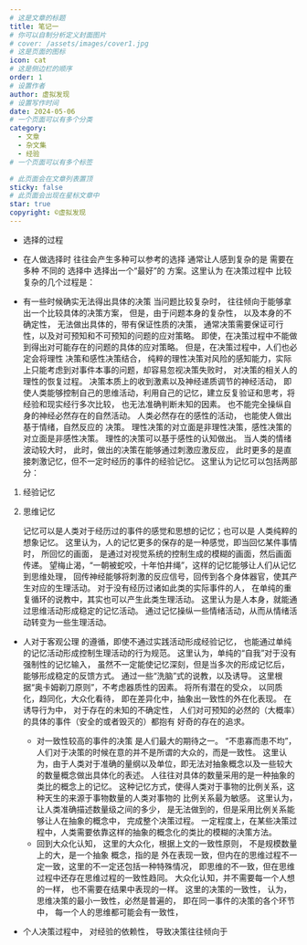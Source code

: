 ```yaml
---
# 这是文章的标题
title: 笔记一
# 你可以自制分析定义封面图片
# cover: /assets/images/cover1.jpg
# 这是页面的图标
icon: cat
# 这是侧边栏的顺序
order: 1
# 设置作者
author: 虚拟发现
# 设置写作时间
date: 2024-05-06
# 一个页面可以有多个分类
category:
  - 文章
  - 杂文集
  - 经验
# 一个页面可以有多个标签

# 此页面会在文章列表置顶
sticky: false
# 此页面会出现在星标文章中
star: true
copyright: ©虚拟发现
---
```


<!-- more -->


- 选择的过程
- 在人做选择时
往往会产生多种可以参考的选择
通常让人感到复杂的是
需要在
多种
不同的
选择中
选择出一个“最好”的
方案。这里认为
在决策过程中
比较复杂的几个过程是：

- 有一些时候确实无法得出具体的决策
	当问题比较复杂时，
	往往倾向于能够拿出一个比较具体的决策方案，
	但是，由于问题本身的复杂性，
	以及本身的不确定性，
	无法做出具体的，带有保证性质的决策，
	通常决策需要保证可行性，以及对可预知和不可预知的问题的应对策略。
	即使，在决策过程中不能做到得出对可能存在的问题的具体的应对策略。
	但是，在决策过程中，人们也必定会将理性
	决策和感性决策结合，
	纯粹的理性决策对风险的感知能力，实际上只能考虑到对事件本事的问题，却容易忽视决策失败时，
	对决策的相关人的理性的恢复过程。
	决策本质上的收到激素以及神经递质调节的神经活动，
	即使人类能够控制自己的思维活动，利用自己的记忆，建立反复验证和思考，将经验和现实经行多次比较，
	也无法准确判断未知的因素。
	也不能完全操纵自身的神经必然存在的自然活动。
	人类必然存在的感性的活动，
	也能使人做出基于情绪，自然反应的
	决策。
	理性决策的对立面是非理性决策，感性决策的对立面是非感性决策。
	理性的决策可以基于感性的认知做出。
	当人类的情绪波动较大时，
	此时，做出的决策在能够通过刺激应激反应，
	此时更多的是直接刺激记忆，但不一定时经历的事件的经验记忆。
	这里认为记忆可以包括两部分：
	
1.  经验记忆
2. 思维记忆

	记忆可以是人类对于经历过的事件的感觉和思想的记忆；也可以是
	人类纯粹的想象记忆。
	这里认为，人的记忆更多的保存的是一种感觉，即当回忆某件事情时，
	所回忆的画面，
	是通过对视觉系统的控制生成的模糊的画面，然后画面传递。
	望梅止渴，“一朝被蛇咬，十年怕井绳”，这样的记忆能够让人们从记忆到思维处理，
	回传神经能够将刺激的反应信号，回传到各个身体器官，使其产生对应的生理活动。
	对于没有经历过诸如此类的实际事件的人，
	在单纯的重复循环的说教中，其实也可以产生此类生理活动。
	这里认为是人本身，就能通过思维活动形成稳定的记忆活动。
	通过记忆操纵一些情绪活动，从而从情绪活动转变为一些生理活动。

- 人对于客观公理
	的遵循，即使不通过实践活动形成经验记忆，
	也能通过单纯的记忆活动形成控制生理活动的行为规范。
	这里认为，单纯的“自我”对于没有强制性的记忆输入，
	虽然不一定能使记忆深刻，但是当多次的形成记忆后，
	能够形成稳定的反馈方式。
	通过一些“洗脑”式的说教，以及诱导。
	这里根据“奥卡姆剃刀原则”，不考虑器质性的因素。
	将所有潜在的受众，
	以同质化，趋同化，大众化看待，
	即在差异化中，抽象出一致性的外在化表现。
	在诱导行为中，
	对于存在的未知的不确定性，
	人们对可预知的必然的（大概率）的具体的事件（安全的或者毁灭的）都抱有
	好奇的存在的追求。
	- 对一致性较高的事件的决策
	是人们最大的期待之一。
	“不患寡而患不均”，人们对于决策的时候在意的并不是所谓的大众的，而是一致性。
	这里认为，由于人类对于准确的量纲以及单位，即无法对抽象概念以及一些较大的数量概念做出具体化的表述。
	人往往对具体的数量采用的是一种抽象的类比的概念上的记忆。
	这种记忆方式，使得人类对于事物的比例关系，这种天生的来源于事物数量的人类对事物的
	比例关系最为敏感。
	这里认为，让人类准确描述数量级之间的多少，
	是无法做到的，但是采用比例关系能够让人在抽象的概念中，
	完成整个决策过程。
	一定程度上，在某些决策过程中，人类需要依靠这样的抽象的概念化的类比的模糊的决策方法。
	- 回到大众化认知，
	这里的大众化，根据上文的一致性原则，
	不是规模数量上的大，是一个抽象
	概念，指的是
	外在表现一致，但内在的思维过程不一定一致，这里的不一定还包括一种特殊情况，
	即思维的不一致，但在思维过程中还存在思维过程的一致性趋同。
	大众化认知，并不需要每一个人想的一样，
	也不需要在结果中表现的一样。
	这里的决策的一致性，
	认为，思维决策的最小一致性，必然是普遍的，
	即在同一事件的决策的各个环节中，
	每一个人的思维都可能会有一致性，
	
- 个人决策过程中，
对经验的依赖性，
导致决策往往倾向于














